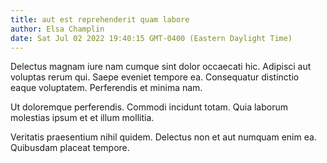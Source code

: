 ```yaml
---
title: aut est reprehenderit quam labore
author: Elsa Champlin
date: Sat Jul 02 2022 19:40:15 GMT-0400 (Eastern Daylight Time)
---
```

Delectus magnam iure nam cumque sint dolor occaecati hic. Adipisci aut voluptas rerum qui. Saepe eveniet tempore ea. Consequatur distinctio eaque voluptatem. Perferendis et minima nam.

 Ut doloremque perferendis. Commodi incidunt totam. Quia laborum molestias ipsum et et illum mollitia.

 Veritatis praesentium nihil quidem. Delectus non et aut numquam enim ea. Quibusdam placeat tempore.
